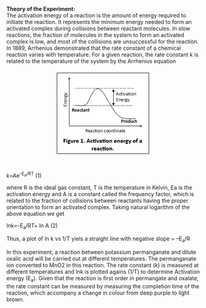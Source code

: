 <b>Theory of the Experiment:</b>
<br>
The activation energy of a reaction is the amount of energy required to initiate the reaction. It represents the minimum energy needed to form an activated complex during collisions between reactant molecules. In slow reactions, the fraction of molecules in the system to form an activated complex is low, and most of the collisions are unsuccessful for the reaction. In 1889, Arrhenius demonstrated that the rate constant of a chemical reaction varies with temperature. For a given reaction, the rate constant k is related to the temperature of the system by the Arrhenius equation
<center><Img src ="images/image1.PNG"></center><br></br>
k=Ae<sup>-E<sub>a</sub>/RT</sup>				   (1)<br>

where R is the ideal gas constant, T is the temperature in Kelvin, Ea is the activation energy and A is a constant called the frequency factor, which is related to the fraction of collisions between reactants having the proper orientation to form an activated complex. Taking natural logarithm of the above equation we get 

ln⁡k=-E<sub>a</sub>/RT+ ln ⁡A				(2)<br>

Thus, a plot of ln k vs 1/T yiels a straight line with negative slope = –E<sub>a</sub>/R <br>

In this experiment, a reaction between potassium permanganate and dilute oxalic acid will be carried out at different temperatures. The permanganate ion converted to MnO2 in this reaction. The rate constant (k) is measured at different temperatures and lnk is plotted agains (1/T) to determine Activation energy (E<sub>a</sub>). Given that the reaction is first order in permangate and oxalate, the rate constant can be measured by measuring the completion time of the reaction, which accompany a change in colour from deep purple to light brown. 

